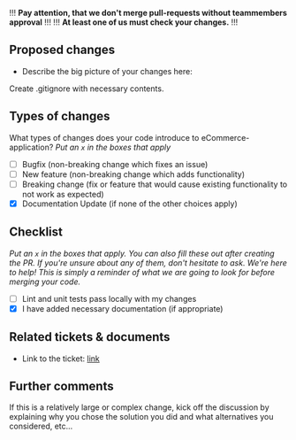 !!! **Pay attention, that we don't merge pull-requests without teammembers approval** !!!
!!! **At least one of us must check your changes.** !!!

## Proposed changes

* Describe the big picture of your changes here:

Create .gitignore with neсessary contents.

## Types of changes

What types of changes does your code introduce to eCommerce-application?
_Put an `x` in the boxes that apply_

- [ ] Bugfix (non-breaking change which fixes an issue)
- [ ] New feature (non-breaking change which adds functionality)
- [ ] Breaking change (fix or feature that would cause existing functionality to not work as expected)
- [x] Documentation Update (if none of the other choices apply)

## Checklist

_Put an `x` in the boxes that apply. You can also fill these out after creating the PR. If you're unsure about any of them, don't hesitate to ask. We're here to help! This is simply a reminder of what we are going to look for before merging your code._

- [ ] Lint and unit tests pass locally with my changes
- [x] I have added necessary documentation (if appropriate)

## Related tickets & documents
* Link to the ticket: [link](https://kategoncharik.atlassian.net/browse/EA-9?atlOrigin=eyJpIjoiMmMxNzZmMDVmZWRkNGJkNWI0NWEzYjAxOWE5NTdkOTQiLCJwIjoiaiJ9)

## Further comments

If this is a relatively large or complex change, kick off the discussion by explaining why you chose the solution you did and what alternatives you considered, etc...